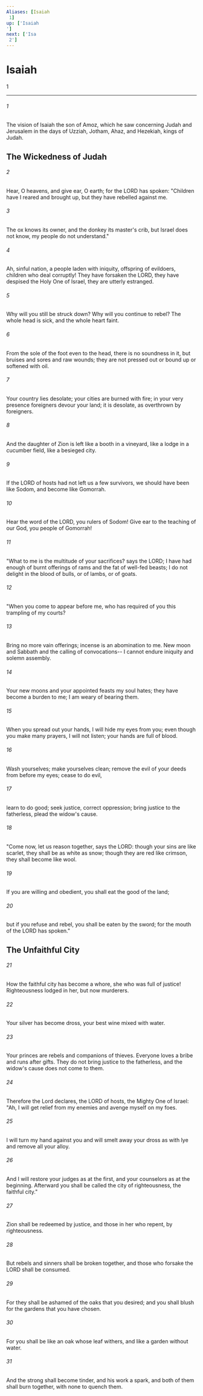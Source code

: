 ```yaml
---
Aliases: [Isaiah 1]
up: ['Isaiah']
next: ['Isa 2']
---
```

# Isaiah 1

***
 

###### 1 
The vision of Isaiah the son of Amoz, which he saw concerning Judah and Jerusalem in the days of Uzziah, Jotham, Ahaz, and Hezekiah, kings of Judah.  ## The Wickedness of Judah  

###### 2 
Hear, O heavens, and give ear, O earth;  for the LORD has spoken:  "Children have I reared and brought up,  but they have rebelled against me.   

###### 3 
The ox knows its owner,  and the donkey its master's crib,  but Israel does not know,  my people do not understand."  

###### 4 
Ah, sinful nation,  a people laden with iniquity,  offspring of evildoers,  children who deal corruptly!  They have forsaken the LORD,  they have despised the Holy One of Israel,  they are utterly estranged.  

###### 5 
Why will you still be struck down?  Why will you continue to rebel?  The whole head is sick,  and the whole heart faint.   

###### 6 
From the sole of the foot even to the head,  there is no soundness in it,  but bruises and sores  and raw wounds;  they are not pressed out or bound up  or softened with oil.  

###### 7 
Your country lies desolate;  your cities are burned with fire;  in your very presence  foreigners devour your land;  it is desolate, as overthrown by foreigners.   

###### 8 
And the daughter of Zion is left  like a booth in a vineyard,  like a lodge in a cucumber field,  like a besieged city.  

###### 9 
If the LORD of hosts  had not left us a few survivors,  we should have been like Sodom,  and become like Gomorrah.  

###### 10 
Hear the word of the LORD,  you rulers of Sodom!  Give ear to the teaching of our God,  you people of Gomorrah!   

###### 11 
"What to me is the multitude of your sacrifices?  says the LORD;  I have had enough of burnt offerings of rams  and the fat of well-fed beasts;  I do not delight in the blood of bulls,  or of lambs, or of goats.  

###### 12 
"When you come to appear before me,  who has required of you  this trampling of my courts?   

###### 13 
Bring no more vain offerings;  incense is an abomination to me.  New moon and Sabbath and the calling of convocations--  I cannot endure iniquity and solemn assembly.   

###### 14 
Your new moons and your appointed feasts  my soul hates;  they have become a burden to me;  I am weary of bearing them.   

###### 15 
When you spread out your hands,  I will hide my eyes from you;  even though you make many prayers,  I will not listen;  your hands are full of blood.   

###### 16 
Wash yourselves; make yourselves clean;  remove the evil of your deeds from before my eyes;  cease to do evil,   

###### 17 
learn to do good;  seek justice,  correct oppression;  bring justice to the fatherless,  plead the widow's cause.  

###### 18 
"Come now, let us reason together, says the LORD:  though your sins are like scarlet,  they shall be as white as snow;  though they are red like crimson,  they shall become like wool.   

###### 19 
If you are willing and obedient,  you shall eat the good of the land;   

###### 20 
but if you refuse and rebel,  you shall be eaten by the sword;  for the mouth of the LORD has spoken."  ## The Unfaithful City  

###### 21 
How the faithful city  has become a whore,  she who was full of justice!  Righteousness lodged in her,  but now murderers.   

###### 22 
Your silver has become dross,  your best wine mixed with water.   

###### 23 
Your princes are rebels  and companions of thieves.  Everyone loves a bribe  and runs after gifts.  They do not bring justice to the fatherless,  and the widow's cause does not come to them.  

###### 24 
Therefore the Lord declares,  the LORD of hosts,  the Mighty One of Israel:  "Ah, I will get relief from my enemies  and avenge myself on my foes.   

###### 25 
I will turn my hand against you  and will smelt away your dross as with lye  and remove all your alloy.   

###### 26 
And I will restore your judges as at the first,  and your counselors as at the beginning.  Afterward you shall be called the city of righteousness,  the faithful city."  

###### 27 
Zion shall be redeemed by justice,  and those in her who repent, by righteousness.   

###### 28 
But rebels and sinners shall be broken together,  and those who forsake the LORD shall be consumed.   

###### 29 
For they shall be ashamed of the oaks  that you desired;  and you shall blush for the gardens  that you have chosen.   

###### 30 
For you shall be like an oak  whose leaf withers,  and like a garden without water.   

###### 31 
And the strong shall become tinder,  and his work a spark,  and both of them shall burn together,  with none to quench them.
